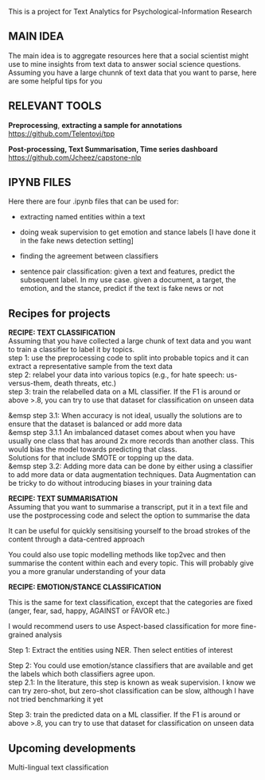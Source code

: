 This is a project for Text Analytics for Psychological-Information Research

## MAIN IDEA

The main idea is to aggregate resources here that a social scientist might use to mine insights from text data to answer social science questions. 
Assuming you have a large chunnk of text data that you want to parse, here are some helpful tips for you

## RELEVANT TOOLS

**Preprocessing**, **extracting a sample for annotations**
https://github.com/Telentovj/tpp

**Post-processing, Text Summarisation, Time series dashboard**
https://github.com/Jcheez/capstone-nlp

## IPYNB FILES
Here there are four .ipynb files that can be used for: 
 + extracting named entities within a text

 + doing weak supervision to get emotion and stance labels [I have done it in the fake news detection setting]

 + finding the agreement between classifiers

  + sentence pair classification: given a text and features, predict the subsequent label. In my use case. given a document, a target, the emotion, and the stance, predict if the text is fake news or not
  
## Recipes for projects

**RECIPE: TEXT CLASSIFICATION** <br />
Assuming that you have collected a large chunk of text data and you want to train a classifier to label it by topics. <br />
 step 1: use the preprocessing code to split into probable topics and it can extract a representative sample from the text data <br />
 step 2: relabel your data into various topics (e.g., for hate speech: us-versus-them, death threats, etc.) <br />
 step 3: train the relabelled data on a ML classifier. If the F1 is around or above >.8, you can try to use that dataset for classification on unseen data <br />
 
   &emsp step 3.1: When accuracy is not ideal, usually the solutions are to ensure that the dataset is balanced or add more data <br />
   &emsp step 3.1.1 An imbalanced dataset comes about when you have usually one class that has around 2x more records than another class. This would bias the model towards predicting that class. <br /> Solutions for that include SMOTE or topping up the data. <br />
   &emsp step 3.2: Adding more data can be done by either using a classifier to add more data or data augmentation techniques. Data Augmentation can be tricky to do without introducing biases in your training data <br />

**RECIPE: TEXT SUMMARISATION** <br />
 Assuming that you want to summarise a transcript, put it in a text file and use the postprocessing code and select the option to summarise the data <br />

 It can be useful for quickly sensitising yourself to the broad strokes of the content through a data-centred approach <br />

 You could also use topic modelling methods like top2vec and then summarise the content within each and every topic. This will probably give you a more
 granular understanding of your data <br />
 
**RECIPE: EMOTION/STANCE CLASSIFICATION** <br />

 This is the same for text classification, except that the categories are fixed (anger, fear, sad, happy, AGAINST or FAVOR etc.) <br />

 I would recommend users to use Aspect-based classification for more fine-grained analysis <br />

 Step 1: Extract the entities using NER. Then select entities of interest <br />

 Step 2: You could use emotion/stance classifiers that are available and get the labels which both classifiers agree upon. <br />
   step 2.1: In the literature, this step is known as weak supervision. I know we can try zero-shot, but zero-shot classification can be slow, 
     although I have not tried benchmarking it yet
 
 Step 3: train the predicted data on a ML classifier. If the F1 is around or above >.8, you can try to use that dataset for classification on unseen data <br />

## Upcoming developments

Multi-lingual text classification
